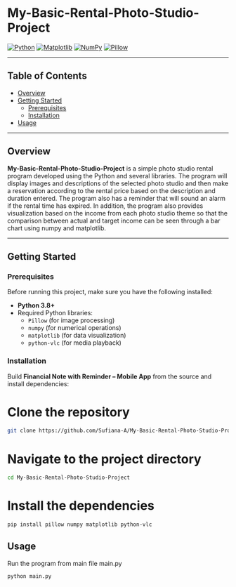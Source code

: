 # My-Basic-Rental-Photo-Studio-Project  

[![Python](https://img.shields.io/badge/language-Python-blue.svg?logo=python)]()
[![Matplotlib](https://img.shields.io/badge/library-Matplotlib-orange.svg)]()
[![NumPy](https://img.shields.io/badge/library-NumPy-013243.svg?logo=numpy)]()
[![Pillow](https://img.shields.io/badge/library-Pillow-6A5ACD.svg)]()

---

## Table of Contents
- [Overview](#overview)
- [Getting Started](#getting-started)
  - [Prerequisites](#prerequisites)
  - [Installation](#installation)
- [Usage](#usage)

---

## Overview
**My-Basic-Rental-Photo-Studio-Project** is a simple photo studio rental program developed using the Python and several libraries. 
The program will display images and descriptions of the selected photo studio and then make a reservation according to the rental price based on the description and duration entered.
The program also has a reminder that will sound an alarm if the rental time has expired. 
In addition, the program also provides visualization based on the income from each photo studio theme so that the comparison between actual and target income can be seen through a bar chart using numpy and matplotlib.

---

## Getting Started

### Prerequisites
Before running this project, make sure you have the following installed:

- **Python 3.8+**  
- Required Python libraries:
  - `Pillow` (for image processing)
  - `numpy` (for numerical operations)
  - `matplotlib` (for data visualization)
  - `python-vlc` (for media playback)

### Installation

Build **Financial Note with Reminder – Mobile App** from the source and install dependencies:

# Clone the repository
```bash
git clone https://github.com/Sufiana-A/My-Basic-Rental-Photo-Studio-Project.git
```

# Navigate to the project directory
```bash
cd My-Basic-Rental-Photo-Studio-Project
```

# Install the dependencies
```bash
pip install pillow numpy matplotlib python-vlc
```

## Usage
Run the program from main file main.py
```bash
python main.py
```
